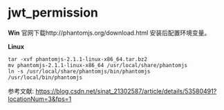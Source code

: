 # jwt_permission

**Win**
官网下载http://phantomjs.org/download.html 
安装后配置环境变量。


**Linux**

```
tar -xvf phantomjs-2.1.1-linux-x86_64.tar.bz2 
mv phantomjs-2.1.1-linux-x86_64 /usr/local/share/phantomjs 
ln -s /usr/local/share/phantomjs/bin/phantomjs /usr/local/bin/phantomjs 
```
参考文献:
https://blog.csdn.net/sinat_21302587/article/details/53580491?locationNum=3&fps=1